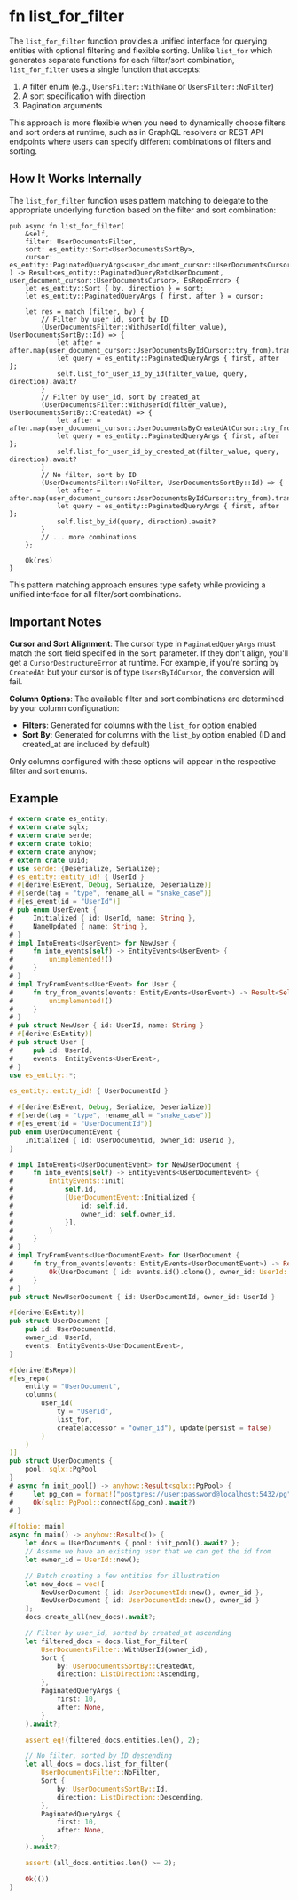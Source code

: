 # fn list_for_filter

The `list_for_filter` function provides a unified interface for querying entities with optional filtering and flexible sorting.
Unlike `list_for` which generates separate functions for each filter/sort combination, `list_for_filter` uses a single function that accepts:

1. A filter enum (e.g., `UsersFilter::WithName` or `UsersFilter::NoFilter`)
2. A sort specification with direction 
3. Pagination arguments

This approach is more flexible when you need to dynamically choose filters and sort orders at runtime, such as in GraphQL resolvers or REST API endpoints where users can specify different combinations of filters and sorting.

## How It Works Internally

The `list_for_filter` function uses pattern matching to delegate to the appropriate underlying function based on the filter and sort combination:

```rust,ignore
pub async fn list_for_filter(
    &self,
    filter: UserDocumentsFilter,
    sort: es_entity::Sort<UserDocumentsSortBy>,
    cursor: es_entity::PaginatedQueryArgs<user_document_cursor::UserDocumentsCursor>,
) -> Result<es_entity::PaginatedQueryRet<UserDocument, user_document_cursor::UserDocumentsCursor>, EsRepoError> {
    let es_entity::Sort { by, direction } = sort;
    let es_entity::PaginatedQueryArgs { first, after } = cursor;

    let res = match (filter, by) {
        // Filter by user_id, sort by ID
        (UserDocumentsFilter::WithUserId(filter_value), UserDocumentsSortBy::Id) => {
            let after = after.map(user_document_cursor::UserDocumentsByIdCursor::try_from).transpose()?;
            let query = es_entity::PaginatedQueryArgs { first, after };
            self.list_for_user_id_by_id(filter_value, query, direction).await?
        }
        // Filter by user_id, sort by created_at
        (UserDocumentsFilter::WithUserId(filter_value), UserDocumentsSortBy::CreatedAt) => {
            let after = after.map(user_document_cursor::UserDocumentsByCreatedAtCursor::try_from).transpose()?;
            let query = es_entity::PaginatedQueryArgs { first, after };
            self.list_for_user_id_by_created_at(filter_value, query, direction).await?
        }
        // No filter, sort by ID
        (UserDocumentsFilter::NoFilter, UserDocumentsSortBy::Id) => {
            let after = after.map(user_document_cursor::UserDocumentsByIdCursor::try_from).transpose()?;
            let query = es_entity::PaginatedQueryArgs { first, after };
            self.list_by_id(query, direction).await?
        }
        // ... more combinations
    };

    Ok(res)
}
```

This pattern matching approach ensures type safety while providing a unified interface for all filter/sort combinations.

## Important Notes

**Cursor and Sort Alignment**: The cursor type in `PaginatedQueryArgs` must match the sort field specified in the `Sort` parameter. If they don't align, you'll get a `CursorDestructureError` at runtime. For example, if you're sorting by `CreatedAt` but your cursor is of type `UsersByIdCursor`, the conversion will fail.

**Column Options**: The available filter and sort combinations are determined by your column configuration:
- **Filters**: Generated for columns with the `list_for` option enabled
- **Sort By**: Generated for columns with the `list_by` option enabled (ID and created_at are included by default)

Only columns configured with these options will appear in the respective filter and sort enums.

## Example

```rust
# extern crate es_entity;
# extern crate sqlx;
# extern crate serde;
# extern crate tokio;
# extern crate anyhow;
# extern crate uuid;
# use serde::{Deserialize, Serialize};
# es_entity::entity_id! { UserId }
# #[derive(EsEvent, Debug, Serialize, Deserialize)]
# #[serde(tag = "type", rename_all = "snake_case")]
# #[es_event(id = "UserId")]
# pub enum UserEvent {
#     Initialized { id: UserId, name: String },
#     NameUpdated { name: String },
# }
# impl IntoEvents<UserEvent> for NewUser {
#     fn into_events(self) -> EntityEvents<UserEvent> {
#         unimplemented!()
#     }
# }
# impl TryFromEvents<UserEvent> for User {
#     fn try_from_events(events: EntityEvents<UserEvent>) -> Result<Self, EsEntityError> {
#         unimplemented!()
#     }
# }
# pub struct NewUser { id: UserId, name: String }
# #[derive(EsEntity)]
# pub struct User {
#     pub id: UserId,
#     events: EntityEvents<UserEvent>,
# }
use es_entity::*;

es_entity::entity_id! { UserDocumentId }

# #[derive(EsEvent, Debug, Serialize, Deserialize)]
# #[serde(tag = "type", rename_all = "snake_case")]
# #[es_event(id = "UserDocumentId")]
pub enum UserDocumentEvent {
    Initialized { id: UserDocumentId, owner_id: UserId },
}

# impl IntoEvents<UserDocumentEvent> for NewUserDocument {
#     fn into_events(self) -> EntityEvents<UserDocumentEvent> {
#         EntityEvents::init(
#             self.id,
#             [UserDocumentEvent::Initialized {
#                 id: self.id,
#                 owner_id: self.owner_id,
#             }],
#         )
#     }
# }
# impl TryFromEvents<UserDocumentEvent> for UserDocument {
#     fn try_from_events(events: EntityEvents<UserDocumentEvent>) -> Result<Self, EsEntityError> {
#         Ok(UserDocument { id: events.id().clone(), owner_id: UserId::new(), events })
#     }
# }
pub struct NewUserDocument { id: UserDocumentId, owner_id: UserId }

#[derive(EsEntity)]
pub struct UserDocument {
    pub id: UserDocumentId,
    owner_id: UserId,
    events: EntityEvents<UserDocumentEvent>,
}

#[derive(EsRepo)]
#[es_repo(
    entity = "UserDocument",
    columns(
        user_id(
            ty = "UserId",
            list_for,
            create(accessor = "owner_id"), update(persist = false)
        )
    )
)]
pub struct UserDocuments {
    pool: sqlx::PgPool
}
# async fn init_pool() -> anyhow::Result<sqlx::PgPool> {
#     let pg_con = format!("postgres://user:password@localhost:5432/pg");
#     Ok(sqlx::PgPool::connect(&pg_con).await?)
# }

#[tokio::main]
async fn main() -> anyhow::Result<()> {
    let docs = UserDocuments { pool: init_pool().await? };
    // Assume we have an existing user that we can get the id from
    let owner_id = UserId::new();

    // Batch creating a few entities for illustration
    let new_docs = vec![
        NewUserDocument { id: UserDocumentId::new(), owner_id },
        NewUserDocument { id: UserDocumentId::new(), owner_id }
    ];
    docs.create_all(new_docs).await?;

    // Filter by user_id, sorted by created_at ascending
    let filtered_docs = docs.list_for_filter(
        UserDocumentsFilter::WithUserId(owner_id),
        Sort {
            by: UserDocumentsSortBy::CreatedAt,
            direction: ListDirection::Ascending,
        },
        PaginatedQueryArgs {
            first: 10,
            after: None,
        }
    ).await?;

    assert_eq!(filtered_docs.entities.len(), 2);

    // No filter, sorted by ID descending  
    let all_docs = docs.list_for_filter(
        UserDocumentsFilter::NoFilter,
        Sort {
            by: UserDocumentsSortBy::Id,
            direction: ListDirection::Descending,
        },
        PaginatedQueryArgs {
            first: 10,
            after: None,
        }
    ).await?;

    assert!(all_docs.entities.len() >= 2);

    Ok(())
}
```
